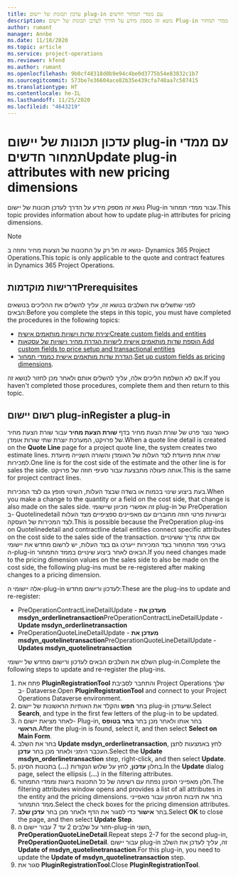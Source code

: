 ```yaml
---
title: עדכון תכונות של יישום plug-in עם ממדי תמחור חדשים
description: נושא זה מספק מידע על הדרך לעדכן תכונות של יישום Plug-in עבור ממדי תמחור.
author: rumant
manager: Annbe
ms.date: 11/18/2020
ms.topic: article
ms.service: project-operations
ms.reviewer: kfend
ms.author: rumant
ms.openlocfilehash: 9b0cf48318d0b9e94c4be0d3775b54e83832c1b7
ms.sourcegitcommit: 573be7e36604ace82b35e439cfa748aa7c587415
ms.translationtype: HT
ms.contentlocale: he-IL
ms.lasthandoff: 11/25/2020
ms.locfileid: "4643219"
---
```

# <a name="update-plug-in-attributes-with-new-pricing-dimensions"></a><span data-ttu-id="b8e97-103">עדכון תכונות של יישום plug-in עם ממדי תמחור חדשים</span><span class="sxs-lookup"><span data-stu-id="b8e97-103">Update plug-in attributes with new pricing dimensions</span></span>

<span data-ttu-id="b8e97-104">נושא זה מספק מידע על הדרך לעדכן תכונות של יישום Plug-in עבור ממדי תמחור.</span><span class="sxs-lookup"><span data-stu-id="b8e97-104">This topic provides information about how to update plug-in attributes for pricing dimensions.</span></span>

> [!NOTE]
> <span data-ttu-id="b8e97-105">נושא זה חל רק על התכונות של הצעות מחיר וחוזה ב- Dynamics 365 Project Operations.</span><span class="sxs-lookup"><span data-stu-id="b8e97-105">This topic is only applicable to the quote and contract features in Dynamics 365 Project Operations.</span></span>

## <a name="prerequisites"></a><span data-ttu-id="b8e97-106">דרישות מוקדמות</span><span class="sxs-lookup"><span data-stu-id="b8e97-106">Prerequisites</span></span>
<span data-ttu-id="b8e97-107">לפני שתשלים את השלבים בנושא זה, עליך להשלים את ההליכים בנושאים הבאים:</span><span class="sxs-lookup"><span data-stu-id="b8e97-107">Before you complete the steps in this topic, you must have completed the procedures in the following topics:</span></span>

  - [<span data-ttu-id="b8e97-108">יצירת שדות וישויות מותאמים אישית</span><span class="sxs-lookup"><span data-stu-id="b8e97-108">Create custom fields and entities</span></span>](create-custom-fields-entities-pricing-dimensions.md) 
  - [<span data-ttu-id="b8e97-109">הוספת שדות מותאמים אישית לישויות הגדרת מחיר וישויות של עסקאות </span><span class="sxs-lookup"><span data-stu-id="b8e97-109">Add custom fields to price setup and transactional entities</span></span>](add-custom-fields-price-setup-transactional-entities.md)
  - <span data-ttu-id="b8e97-110">[הגדרת שדות מותאמים אישית כממדי תמחור](set-up-custom-fields-pricing-dimensions.md).</span><span class="sxs-lookup"><span data-stu-id="b8e97-110">[Set up custom fields as pricing dimensions](set-up-custom-fields-pricing-dimensions.md).</span></span> 
  
<span data-ttu-id="b8e97-111">אם לא השלמת הליכים אלה, עליך להשלים אותם ולאחר מכן לחזור לנושא זה.</span><span class="sxs-lookup"><span data-stu-id="b8e97-111">If you haven't completed those procedures, complete them and then return to this topic.</span></span>

## <a name="register-a-plug-in"></a><span data-ttu-id="b8e97-112">רשום יישום plug-in</span><span class="sxs-lookup"><span data-stu-id="b8e97-112">Register a plug-in</span></span>
<span data-ttu-id="b8e97-113">כאשר נוצר פרט של שורת הצעת מחיר בדף **שורת הצעת מחיר** עבור שורת הצעת מחיר של פרויקט, המערכת יוצרת שתי שורות אומדן.</span><span class="sxs-lookup"><span data-stu-id="b8e97-113">When a quote line detail is created on the **Quote Line** page for a project quote line, the system creates two estimate lines.</span></span> <span data-ttu-id="b8e97-114">שורה אחת מיועדת לצד העלות של האומדן והשורה השנייה מיועדת למכירות.</span><span class="sxs-lookup"><span data-stu-id="b8e97-114">One line is for the cost side of the estimate and the other line is for sales the side.</span></span> <span data-ttu-id="b8e97-115">אותה פעולה מתבצעת עבור סעיפי חוזה של פרויקט.</span><span class="sxs-lookup"><span data-stu-id="b8e97-115">This is the same  for project contract lines.</span></span>

<span data-ttu-id="b8e97-116">בעת ביצוע שינוי בכמות או בשדה שבצד העלות, השינוי מופץ גם לצד המכירות.</span><span class="sxs-lookup"><span data-stu-id="b8e97-116">When you make a change to the quantity or a field on the cost side, that change is also made on the sales side.</span></span> <span data-ttu-id="b8e97-117">זה אפשרי מכיוון שיישומי plug-in של PreOperation ב- Quotelinedetail ובישויות פרטי חוזה מחוברים עם מאפיינים ספציפיים מצד העלות לצד המכירות של העסקה.</span><span class="sxs-lookup"><span data-stu-id="b8e97-117">This is possible because the PreOperation plug-ins on Quotelinedetail and contractline detail entities connect specific attributes on the cost side to the sales side of the transaction.</span></span> <span data-ttu-id="b8e97-118">אם אתה צריך ששינויים בערכי ממד התמחור בצד המכירות ייערכו גם בצד העלות, יש לרשום מחדש את יישומי ה-plug-in הבאים לאחר ביצוע שינויים בממד התמחור.</span><span class="sxs-lookup"><span data-stu-id="b8e97-118">If you need changes made to the pricing dimension values on the sales side to also be made on the cost side, the following plug-ins must be re-registered after making changes to a pricing dimension.</span></span>

<span data-ttu-id="b8e97-119">אלה יישומי ה-plug-in לעדכון ורישום מחדש:</span><span class="sxs-lookup"><span data-stu-id="b8e97-119">These are the plug-ins to update and re-register:</span></span>

- <span data-ttu-id="b8e97-120">PreOperationContractLineDetailUpdate - **מעדכן את msdyn_orderlinetransaction**</span><span class="sxs-lookup"><span data-stu-id="b8e97-120">PreOperationContractLineDetailUpdate - **Update msdyn_orderlinetransaction**</span></span>
- <span data-ttu-id="b8e97-121">PreOperationQuoteLineDetailUpdate - **מעדכן את msdyn_quotelinetransaction**</span><span class="sxs-lookup"><span data-stu-id="b8e97-121">PreOperationQuoteLineDetailUpdate - **Updates msdyn_quotelinetransaction**</span></span>

<span data-ttu-id="b8e97-122">השלם את השלבים הבאים לעדכון ורישום מחדש של יישומי plug-in.</span><span class="sxs-lookup"><span data-stu-id="b8e97-122">Complete the following steps to update and re-register the plug-ins.</span></span>

1. <span data-ttu-id="b8e97-123">פתח את **PluginRegistrationTool** והתחבר לסביבת Project Operations שלך ב- Dataverse.</span><span class="sxs-lookup"><span data-stu-id="b8e97-123">Open **PluginRegistrationTool** and connect to your Project Operations Dataverse environment.</span></span>
2. <span data-ttu-id="b8e97-124">בחר **חפש** והקלד את האותיות הראשונות של יישום plug-in שיעודכן.</span><span class="sxs-lookup"><span data-stu-id="b8e97-124">Select **Search**, and type in the first few letters of the plug-in to be updated.</span></span>
3. <span data-ttu-id="b8e97-125">לאחר מציאת יישום ה- Plug-in, בחר אותו ולאחר מכן בחר **בחר בטופס הראשי**.</span><span class="sxs-lookup"><span data-stu-id="b8e97-125">After the plug-in is found, select it, and then select **Select on Main Form**.</span></span>
4. <span data-ttu-id="b8e97-126">בחר את השלב **Update msdyn_orderlinetransaction**, לחץ באמצעות לחצן העכבר הימני ולאחר מכן בחר **עדכן**.</span><span class="sxs-lookup"><span data-stu-id="b8e97-126">Select the **Update msdyn_orderlinetransaction** step, right-click, and then select **Update**.</span></span>
5. <span data-ttu-id="b8e97-127">בחלון **עדכון**, לחץ על שלוש הנקודות (**...**) בתכונות הסינון.</span><span class="sxs-lookup"><span data-stu-id="b8e97-127">In the **Update** dialog page, select the ellipsis (**...**) in the filtering attributes.</span></span>
6. <span data-ttu-id="b8e97-128">חלון מאפייני הסינון נפתח עם רשימה של כל התכונות בישות וממדי התמחור.</span><span class="sxs-lookup"><span data-stu-id="b8e97-128">The filtering attributes window opens and provides a list of all attributes in the entity and the pricing dimensions.</span></span> <span data-ttu-id="b8e97-129">בחר את תיבות הסימון עבור מאפייני ממד התמחור.</span><span class="sxs-lookup"><span data-stu-id="b8e97-129">Select the check boxes for the pricing dimension attributes.</span></span>
7. <span data-ttu-id="b8e97-130">בחר **אישור** כדי לסגור את הדף ולאחר מכן בחר **עדכן שלב**.</span><span class="sxs-lookup"><span data-stu-id="b8e97-130">Select **OK** to close the page, and then select **Update Step**.</span></span>
8. <span data-ttu-id="b8e97-131">חזור על שלבים 2 עד 7 עבור יישום ה-plug-in השני, **PreOperationQuoteLineDetail**.</span><span class="sxs-lookup"><span data-stu-id="b8e97-131">Repeat steps 2-7 for the second plug-in, **PreOperationQuoteLineDetail**.</span></span> <span data-ttu-id="b8e97-132">עבור יישום plug-in זה, עליך לעדכן את השלב **Update of msdyn_quotelinetransaction**.</span><span class="sxs-lookup"><span data-stu-id="b8e97-132">For this plug-in, you need to update the **Update of msdyn_quotelinetransaction** step.</span></span>
9. <span data-ttu-id="b8e97-133">סגור את **PluginRegistrationTool**.</span><span class="sxs-lookup"><span data-stu-id="b8e97-133">Close **PluginRegistrationTool**.</span></span>

